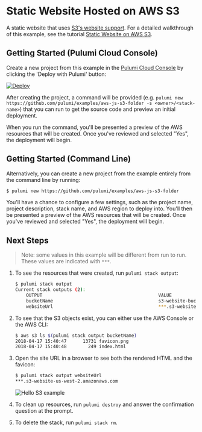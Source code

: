 # Static Website Hosted on AWS S3

A static website that uses [S3's website support](https://docs.aws.amazon.com/AmazonS3/latest/dev/WebsiteHosting.html).
For a detailed walkthrough of this example, see the tutorial [Static Website on AWS S3](https://pulumi.io/quickstart/aws-s3-website.html).

## Getting Started (Pulumi Cloud Console)

Create a new project from this example in the [Pulumi Cloud Console](https://app.pulumi.com/) by clicking the 'Deploy with Pulumi' button:

[![Deploy](https://get.pulumi.com/new/button.svg)](https://app.pulumi.com/new)

After creating the project, a command will be provided (e.g. `pulumi new https://github.com/pulumi/examples/aws-js-s3-folder -s <owner>/<stack-name>`) that you can run to get the source code and preview an initial deployment.

When you run the command, you'll be presented a preview of the AWS resources that will be created.  Once you've reviewed and selected "Yes", the deployment will begin.

## Getting Started (Command Line)

Alternatively, you can create a new project from the example entirely from the command line by running:

```bash
$ pulumi new https://github.com/pulumi/examples/aws-js-s3-folder
```

You'll have a chance to configure a few settings, such as the project name, project description, stack name, and AWS region to deploy into.  You'll then be presented a preview of the AWS resources that will be created.  Once you've reviewed and selected "Yes", the deployment will begin.

## Next Steps

> Note: some values in this example will be different from run to run.  These values are indicated with `***`.

1.  To see the resources that were created, run `pulumi stack output`:

    ```bash
    $ pulumi stack output
    Current stack outputs (2):
        OUTPUT                                           VALUE
        bucketName                                       s3-website-bucket-***
        websiteUrl                                       ***.s3-website-us-west-2.amazonaws.com
    ```

1.  To see that the S3 objects exist, you can either use the AWS Console or the AWS CLI:

    ```bash
    $ aws s3 ls $(pulumi stack output bucketName)
    2018-04-17 15:40:47      13731 favicon.png
    2018-04-17 15:40:48        249 index.html
    ```

1.  Open the site URL in a browser to see both the rendered HTML and the favicon:

    ```bash
    $ pulumi stack output websiteUrl
    ***.s3-website-us-west-2.amazonaws.com
    ```

    ![Hello S3 example](images/part2-website.png)

1.  To clean up resources, run `pulumi destroy` and answer the confirmation question at the prompt.

1.  To delete the stack, run `pulumi stack rm`.
